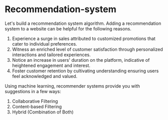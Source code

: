 # Recommendation-system
Let's build a recommendation system algorithm.
Adding a recommendation system to a website can be helpful for the following reasons.
1) Experience a surge in sales attributed to customized promotions that cater to individual preferences.
2) Witness an enriched level of customer satisfaction through personalized interactions and tailored experiences.
3) Notice an increase in users' duration on the platform, indicative of heightened engagement and interest.
4) Foster customer retention by cultivating understanding ensuring users feel acknowledged and valued.


Using machine learning, recommender systems provide you with suggestions in a few ways:

1) Collaborative Filtering
2) Content-based Filtering
3) Hybrid (Combination of Both)
